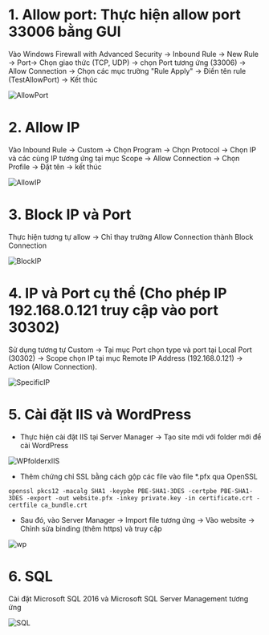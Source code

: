 # 1. Allow port: Thực hiện allow port 33006 bằng GUI 
Vào Windows Firewall with Advanced Security -> Inbound Rule -> New Rule -> Port-> Chọn giao thức (TCP, UDP) -> chọn Port tương ứng (33006) -> Allow Connection -> Chọn các mục trường "Rule Apply" -> Điền tên rule (TestAllowPort) -> Kết thúc 

![AllowPort](https://github.com/user-attachments/assets/4fc7b4c6-096d-4f13-9d6f-c82631a17604)

# 2. Allow IP 
Vào Inbound Rule -> Custom -> Chọn Program -> Chọn Protocol -> Chọn IP và các cùng IP tương ứng tại mục Scope -> Allow Connection -> Chọn Profile -> Đặt tên -> kết thúc 

![AllowIP](https://github.com/user-attachments/assets/36b686fa-c89c-4a9b-bb0e-df44677f7f45)

# 3. Block IP và Port
Thực hiện tương tự allow -> Chỉ thay trường Allow Connection thành Block Connection

![BlockIP](https://github.com/user-attachments/assets/90572df5-08fa-4724-a170-e70552c15191)

# 4. IP và Port cụ thể (Cho phép IP 192.168.0.121 truy cập vào port 30302)
Sử dụng tương tự Custom -> Tại mục Port chọn type và port tại Local Port (30302) -> Scope chọn IP tại mục Remote IP Address (192.168.0.121) -> Action (Allow Connection).

![SpecificIP](https://github.com/user-attachments/assets/46957ded-f2bb-4eeb-b862-828ce334b6c1)

# 5. Cài đặt IIS và WordPress
- Thực hiện cài đặt IIS tại Server Manager -> Tạo site mới với folder mới để cài WordPress

![WPfolderxIIS](https://github.com/user-attachments/assets/c12a09b8-e016-4331-96d5-c4c4637bd997)

- Thêm chứng chỉ SSL bằng cách gộp các file vào file *.pfx qua OpenSSL

`openssl pkcs12 -macalg SHA1 -keypbe PBE-SHA1-3DES -certpbe PBE-SHA1-3DES -export -out website.pfx -inkey private.key -in certificate.crt -certfile ca_bundle.crt`

- Sau đó, vào Server Manager -> Import file tương ứng -> Vào website -> Chỉnh sửa binding (thêm https) và truy cập

![wp](https://github.com/user-attachments/assets/b80965dc-bd0a-46fd-8aee-86000f73de81)

# 6. SQL 
Cài đặt Microsoft SQL 2016 và Microsoft SQL Server Management tương ứng

![SQL](https://github.com/user-attachments/assets/768df29a-8538-46fe-8add-d2dc277b675a)

